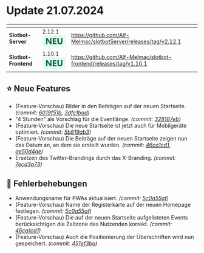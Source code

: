 # Update 21.07.2024

<table data-card-size="large" data-view="cards"><thead><tr><th></th><th></th><th data-hidden data-card-target data-type="content-ref"></th></tr></thead><tbody><tr><td><strong>Slotbot-Server</strong></td><td>2.12.1 <img src="../../.gitbook/assets/Badge-New.png" alt="Neu" data-size="line"></td><td><a href="https://github.com/Alf-Melmac/slotbotServer/releases/tag/v2.12.1">https://github.com/Alf-Melmac/slotbotServer/releases/tag/v2.12.1</a></td></tr><tr><td><strong>Slotbot-Frontend</strong></td><td>1.10.1 <img src="../../.gitbook/assets/Badge-New.png" alt="Neu" data-size="line"></td><td><a href="https://github.com/Alf-Melmac/slotbot-frontend/releases/tag/v1.10.1">https://github.com/Alf-Melmac/slotbot-frontend/releases/tag/v1.10.1</a></td></tr></tbody></table>

## ⭐ Neue Features

* (Feature-Vorschau) Bilder in den Beiträgen auf der neuen Startseite. _(commit:_ [_6019f51b_](https://github.com/Alf-Melmac/slotbot-frontend/commit/6019f51b6ac2b70b96450f62e76870559f233182)_,_ [_3dfc1bad_](https://github.com/Alf-Melmac/slotbotServer/commit/3dfc1badd3863934500f4fc5856f964ed2329a75)_)_
* "4 Stunden" als Vorschlag für die Eventlänge. _(commit:_ [_328187eb_](https://github.com/Alf-Melmac/slotbot-frontend/commit/328187eb789da1e6635c6c06bc39af7f2abf6914)_)_
* (Feature-Vorschau) Die neue Startseite ist jetzt auch für Mobilgeräte optimiert. _(commit:_ [_5b819ab3_](https://github.com/Alf-Melmac/slotbot-frontend/commit/5b819ab37b399ca8f31abd12a0791e26ea20ca7a)_)_
* (Feature-Vorschau) Die Beiträge auf der neuen Startseite zeigen nun das Datum an, an dem sie erstellt wurden. _(commit:_ [_46ca1cd1_](https://github.com/Alf-Melmac/slotbot-frontend/commit/46ca1cd12c11cd0a877265df92182f009f6a72eb)_,_ [_ae50d4ae_](https://github.com/Alf-Melmac/slotbotServer/commit/ae50d4ae38d0a4ba5482ef1b2475f4fd3a31bfec)_)_
* Ersetzen des Twitter-Brandings durch das X-Branding. _(commit:_ [_7ecd3a73_](https://github.com/Alf-Melmac/slotbot-frontend/commit/7ecd3a73d992e89bd80cf1b36f1cc3069283316a)_)_

## 🐞 Fehlerbehebungen

* Anwendungsname für PWAs aktualisiert. _(commit:_ [_5c0a55af_](https://github.com/Alf-Melmac/slotbot-frontend/commit/5c0a55af69cb2e5ed753e2ca70b0da790c4729cb)_)_
* (Feature-Vorschau) Name der Registerkarte auf der neuen Homepage festlegen. _(commit:_ [_5c0a55af_](https://github.com/Alf-Melmac/slotbot-frontend/commit/5c0a55af69cb2e5ed753e2ca70b0da790c4729cb)_)_
* (Feature-Vorschau) Die auf der neuen Startseite aufgelisteten Events berücksichtigen die Zeitzone des Nutzenden korrekt. _(commit:_ [_46ca1cd1_](https://github.com/Alf-Melmac/slotbot-frontend/commit/46ca1cd12c11cd0a877265df92182f009f6a72eb)_)_
* (Feature-Vorschau) Auch die Positionierung der Überschriften wird nun gespeichert. _(commit:_ [_451ef3ba_](https://github.com/Alf-Melmac/slotbotServer/commit/451ef3ba44eae03c66177c4f81dfd7640925357b)_)_
